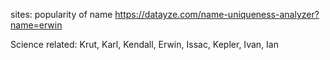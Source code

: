 sites:
popularity of name https://datayze.com/name-uniqueness-analyzer?name=erwin


Science related:
Krut, Karl, Kendall, Erwin, Issac, Kepler, Ivan, Ian
